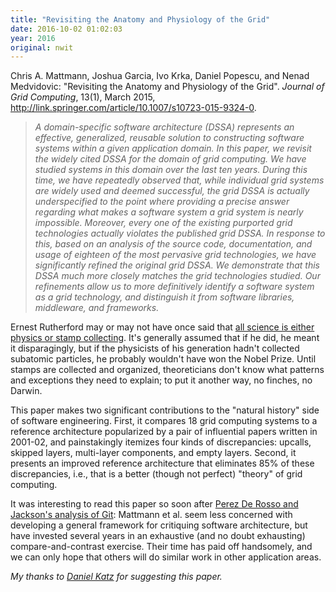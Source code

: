 ```yaml
---
title: "Revisiting the Anatomy and Physiology of the Grid"
date: 2016-10-02 01:02:03
year: 2016
original: nwit
---
```

<p>
  Chris A. Mattmann, Joshua Garcia, Ivo Krka, Daniel Popescu, and Nenad Medvidovic:
  "Revisiting the Anatomy and Physiology of the Grid".
  <em>Journal of Grid Computing</em>, 13(1), March 2015,
  <a href="http://link.springer.com/article/10.1007/s10723-015-9324-0">http://link.springer.com/article/10.1007/s10723-015-9324-0</a>.
</p>
<blockquote>
  <em>
    A domain-specific software architecture (DSSA) represents an
    effective, generalized, reusable solution to constructing software
    systems within a given application domain. In this paper, we
    revisit the widely cited DSSA for the domain of grid computing. We
    have studied systems in this domain over the last ten
    years. During this time, we have repeatedly observed that, while
    individual grid systems are widely used and deemed successful, the
    grid DSSA is actually underspecified to the point where providing
    a precise answer regarding what makes a software system a grid
    system is nearly impossible. Moreover, every one of the existing
    purported grid technologies actually violates the published grid
    DSSA. In response to this, based on an analysis of the source
    code, documentation, and usage of eighteen of the most pervasive
    grid technologies, we have significantly refined the original grid
    DSSA. We demonstrate that this DSSA much more closely matches the
    grid technologies studied. Our refinements allow us to more
    definitively identify a software system as a grid technology, and
    distinguish it from software libraries, middleware, and
    frameworks.
  </em>
</blockquote>
<p>
  Ernest Rutherford may or may not have once said that
  <a href="http://quoteinvestigator.com/2015/05/08/stamp/">all science is either physics or stamp collecting</a>.
  It's generally assumed that if he did, he meant it disparagingly,
  but if the physicists of his generation hadn't collected subatomic particles,
  he probably wouldn't have won the Nobel Prize.
  Until stamps are collected and organized,
  theoreticians don't know what patterns and exceptions they need to explain;
  to put it another way, no finches, no Darwin.
</p>
<p>
  This paper makes two significant contributions to the "natural history" side of software engineering.
  First, it compares 18 grid computing systems
  to a reference architecture popularized by a pair of influential papers written in 2001-02,
  and painstakingly itemizes four kinds of discrepancies:
  upcalls, skipped layers, multi-layer components, and empty layers.
  Second, it presents an improved reference architecture
  that eliminates 85% of these discrepancies,
  i.e.,
  that is a better (though not perfect) "theory" of grid computing.
</p>
<p>
  It was interesting to read this paper so soon after
  <a href="{{site.github.url}}/2016/09/30/rethinking-git.html">Perez De Rosso and Jackson's analysis of Git</a>:
  Mattmann et al. seem less concerned with developing a general framework for critiquing software architecture,
  but have invested several years in an exhaustive (and no doubt exhausting) compare-and-contrast exercise.
  Their time has paid off handsomely,
  and we can only hope that others will do similar work in other application areas.
</p>
<p>
  <em>My thanks to <a href="http://danielskatz.org/">Daniel Katz</a> for suggesting this paper.</em>
</p>
